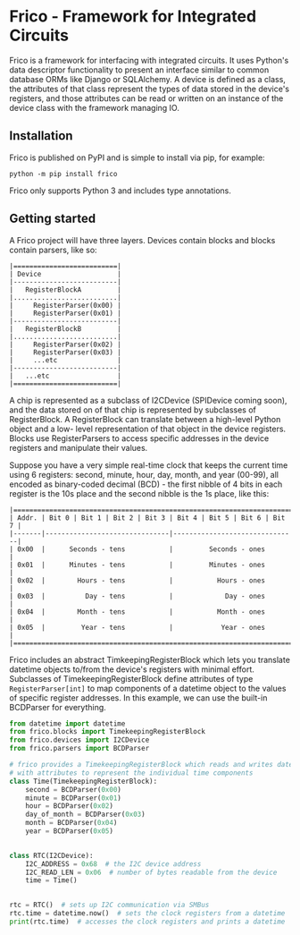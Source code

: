 # Frico - Framework for Integrated Circuits

Frico is a framework for interfacing with integrated circuits. It uses Python's
data descriptor functionality to present an interface similar to common
database ORMs like Django or SQLAlchemy. A device is defined as a class, the 
attributes of that class represent the types of data stored in the device's 
registers, and those attributes can be read or written on an instance of the 
device class with the framework managing IO.

## Installation

Frico is published on PyPI and is simple to install via pip, for example:

```python -m pip install frico```

Frico only supports Python 3 and includes type annotations.

## Getting started

A Frico project will have three layers. Devices contain blocks and blocks 
contain parsers, like so:

```text
|==========================|
| Device                   |
|--------------------------|
|   RegisterBlockA         |
|..........................|
|     RegisterParser(0x00) |
|     RegisterParser(0x01) |
|--------------------------|
|   RegisterBlockB         |
|..........................|
|     RegisterParser(0x02) |
|     RegisterParser(0x03) |
|     ...etc               |
|--------------------------|
|   ...etc                 |
|==========================|
```

A chip is represented as a subclass of I2CDevice (SPIDevice coming soon), and
the data stored on of that chip is represented by subclasses of RegisterBlock.
A RegisterBlock can translate between a high-level Python object and a low-
level representation of that object in the device registers. Blocks use 
RegisterParsers to access specific addresses in the device registers and 
manipulate their values. 
 
Suppose you have a very simple real-time clock that keeps the current time
using 6 registers: second, minute, hour, day, month, and year (00-99), all
encoded as binary-coded decimal (BCD) - the first nibble of 4 bits in each 
register is the 10s place and the second nibble is the 1s place, like this:

```text
|=======================================================================|
| Addr. | Bit 0 | Bit 1 | Bit 2 | Bit 3 | Bit 4 | Bit 5 | Bit 6 | Bit 7 |
|-------|-------------------------------|-------------------------------|
| 0x00  |      Seconds - tens           |         Seconds - ones        |
| 0x01  |      Minutes - tens           |         Minutes - ones        |
| 0x02  |        Hours - tens           |           Hours - ones        |
| 0x03  |          Day - tens           |             Day - ones        |
| 0x04  |        Month - tens           |           Month - ones        |
| 0x05  |         Year - tens           |            Year - ones        |
|=======================================================================|
```

Frico includes an abstract TimkeepingRegisterBlock which lets you translate
datetime objects to/from the device's registers with minimal effort. Subclasses
of TimekeepingRegisterBlock define attributes of type `RegisterParser[int]` to
map components of a datetime object to the values of specific register 
addresses. In this example, we can use the built-in BCDParser for everything.

```python
from datetime import datetime
from frico.blocks import TimekeepingRegisterBlock
from frico.devices import I2CDevice
from frico.parsers import BCDParser

# frico provides a TimekeepingRegisterBlock which reads and writes datetime, 
# with attributes to represent the individual time components
class Time(TimekeepingRegisterBlock):
    second = BCDParser(0x00)
    minute = BCDParser(0x01)
    hour = BCDParser(0x02)
    day_of_month = BCDParser(0x03)
    month = BCDParser(0x04)
    year = BCDParser(0x05)
    

class RTC(I2CDevice):
    I2C_ADDRESS = 0x68  # the I2C device address
    I2C_READ_LEN = 0x06  # number of bytes readable from the device
    time = Time()

    
rtc = RTC()  # sets up I2C communication via SMBus
rtc.time = datetime.now()  # sets the clock registers from a datetime
print(rtc.time)  # accesses the clock registers and prints a datetime
```
